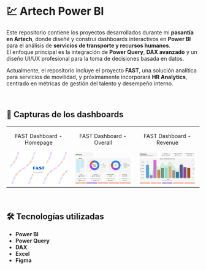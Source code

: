 # 💹 Artech Power BI

Este repositorio contiene los proyectos desarrollados durante mi **pasantía en Artech**, donde diseñé y construí dashboards interactivos en **Power BI** para el análisis de **servicios de transporte y recursos humanos**.  
El enfoque principal es la integración de **Power Query**, **DAX avanzado** y un diseño UI/UX profesional para la toma de decisiones basada en datos.

Actualmente, el repositorio incluye el proyecto **FAST**, una solución analítica para servicios de movilidad, y próximamente incorporará **HR Analytics**, centrado en métricas de gestión del talento y desempeño interno.

<br>

## 📸 Capturas de los dashboards

<table>
  <tr>
    <td style="text-align:center;">
      <p>FAST Dashboard - Homepage</p>
      <img width="400" alt="Dashboard Homepage" src="./FAST%20Servicio%20de%20Transporte/images/vistas/FAST_homepage.jpg" />
    </td>
    <td style="text-align:center;">
      <p>FAST Dashboard - Overall</p>
      <img width="400" alt="Dashboard Overall" src="./FAST%20Servicio%20de%20Transporte/images/vistas/FAST_overall.jpg" />
    </td>
    <td style="text-align:center;">
      <p>FAST Dashboard - Revenue</p>
      <img width="400" alt="Dashboard Revenue" src="./FAST%20Servicio%20de%20Transporte/images/vistas/FAST_revenue.jpg" />
    </td>
  </tr>
</table>

<br>


## 🛠️ Tecnologías utilizadas

- **Power BI**  
- **Power Query**  
- **DAX**  
- **Excel**  
- **Figma**  
